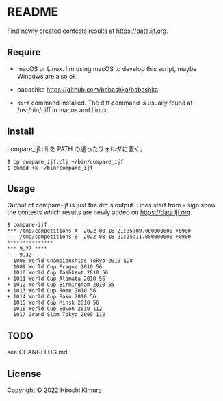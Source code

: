 # README

Find newly created contests results at https://data.ijf.org.

## Require

* macOS or Linux. I'm using macOS to develop this script,
maybe Windows are also ok.

* babashka
https://github.com/babashka/babashka

* `diff` command installed.
The diff command is usually found at /usr/bin/diff in macos and Linux.

## Install
compare_ijf.clj を PATH の通ったフォルダに置く。

    $ cp compare_ijf.clj ~/bin/compare_ijf
    $ chmod +x ~/bin/compare_ijf

## Usage

Output of compare-ijf is just the diff's output.
Lines start from `+` sign show the contests which results are newly added on
https://data.ijf.org.

```
$ compare-ijf
*** /tmp/competitions-A  2022-08-18 21:35:09.000000000 +0900
--- /tmp/competitions-B  2022-08-18 21:35:11.000000000 +0900
***************
*** 9,22 ****
--- 9,32 ----
  1008 World Championships Tokyo 2010 128
  1009 World Cup Prague 2010 56
  1010 World Cup Tashkent 2010 56
+ 1011 World Cup Alamata 2010 56
+ 1012 World Cup Birmingham 2010 55
+ 1013 World Cup Rome 2010 56
+ 1014 World Cup Baku 2010 56
  1015 World Cup Minsk 2010 56
  1016 World Cup Suwon 2010 112
  1017 Grand Slam Tokyo 2009 112
```

## TODO

see CHANGELOG.md

## License

Copyright &copy; 2022 Hiroshi Kimura
